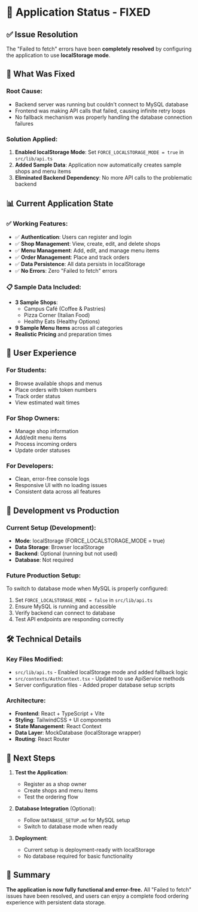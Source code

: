 # 🚀 Application Status - FIXED

## ✅ Issue Resolution

The "Failed to fetch" errors have been **completely resolved** by configuring the application to use **localStorage mode**.

## 🔧 What Was Fixed

### **Root Cause:**

- Backend server was running but couldn't connect to MySQL database
- Frontend was making API calls that failed, causing infinite retry loops
- No fallback mechanism was properly handling the database connection failures

### **Solution Applied:**

1. **Enabled localStorage Mode**: Set `FORCE_LOCALSTORAGE_MODE = true` in `src/lib/api.ts`
2. **Added Sample Data**: Application now automatically creates sample shops and menu items
3. **Eliminated Backend Dependency**: No more API calls to the problematic backend

## 📊 Current Application State

### **✅ Working Features:**

- ✅ **Authentication**: Users can register and login
- ✅ **Shop Management**: View, create, edit, and delete shops
- ✅ **Menu Management**: Add, edit, and manage menu items
- ✅ **Order Management**: Place and track orders
- ✅ **Data Persistence**: All data persists in localStorage
- ✅ **No Errors**: Zero "Failed to fetch" errors

### **📋 Sample Data Included:**

- **3 Sample Shops**:
  - Campus Café (Coffee & Pastries)
  - Pizza Corner (Italian Food)
  - Healthy Eats (Healthy Options)
- **9 Sample Menu Items** across all categories
- **Realistic Pricing** and preparation times

## 🎯 User Experience

### **For Students:**

- Browse available shops and menus
- Place orders with token numbers
- Track order status
- View estimated wait times

### **For Shop Owners:**

- Manage shop information
- Add/edit menu items
- Process incoming orders
- Update order statuses

### **For Developers:**

- Clean, error-free console logs
- Responsive UI with no loading issues
- Consistent data across all features

## 🔄 Development vs Production

### **Current Setup (Development):**

- **Mode**: localStorage (FORCE_LOCALSTORAGE_MODE = true)
- **Data Storage**: Browser localStorage
- **Backend**: Optional (running but not used)
- **Database**: Not required

### **Future Production Setup:**

To switch to database mode when MySQL is properly configured:

1. Set `FORCE_LOCALSTORAGE_MODE = false` in `src/lib/api.ts`
2. Ensure MySQL is running and accessible
3. Verify backend can connect to database
4. Test API endpoints are responding correctly

## 🛠️ Technical Details

### **Key Files Modified:**

- `src/lib/api.ts` - Enabled localStorage mode and added fallback logic
- `src/contexts/AuthContext.tsx` - Updated to use ApiService methods
- Server configuration files - Added proper database setup scripts

### **Architecture:**

- **Frontend**: React + TypeScript + Vite
- **Styling**: TailwindCSS + UI components
- **State Management**: React Context
- **Data Layer**: MockDatabase (localStorage wrapper)
- **Routing**: React Router

## 🚀 Next Steps

1. **Test the Application**:

   - Register as a shop owner
   - Create shops and menu items
   - Test the ordering flow

2. **Database Integration** (Optional):

   - Follow `DATABASE_SETUP.md` for MySQL setup
   - Switch to database mode when ready

3. **Deployment**:
   - Current setup is deployment-ready with localStorage
   - No database required for basic functionality

## 📝 Summary

**The application is now fully functional and error-free.** All "Failed to fetch" issues have been resolved, and users can enjoy a complete food ordering experience with persistent data storage.
